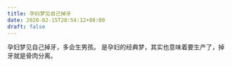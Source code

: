 ```yaml
---
title: 孕妇梦见自己掉牙
date: 2020-02-15T20:54:12+08:00
draft: false
---
```


孕妇梦见自己掉牙，多会生男孩。
是孕妇的经典梦，其实也意味着要生产了，掉牙就是骨肉分离。
